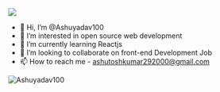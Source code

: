 <img src="https://user-images.githubusercontent.com/115187902/230603133-52eedb90-6313-41ef-86a6-122ec3848e19.gif">

- 👋 Hi, I’m @Ashuyadav100
- 👀 I’m interested in open source web development 
- 🌱 I’m currently learning Reactjs
- 💞️ I’m looking to collaborate on front-end Development Job
- 📫 How to reach me - ashutoshkumar292000@gmail.com



<p>
<img align="center" src="https://github-readme-streak-stats.herokuapp.com/?user=Ashuyadav100&" alt="Ashuyadav100"/>
</p>

<!---
Ashuyadav100/Ashuyadav100 is a ✨ special ✨ repository because its `README.md` (this file) appears on your GitHub profile.
You can click the Preview link to take a look at your changes.
--->
